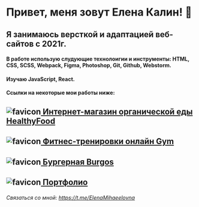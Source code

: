 # Привет, меня зовут Елена Калин! 👋

## Я занимаюсь версткой и адаптацией веб-сайтов c 2021г.

#### В работе использую слудующие технолоигии и инструменты: HTML, CSS, SCSS, Webpack, Figma, Photoshop, Git, Github, Webstorm.
#### Изучаю JavaScript, React.

#### Ссылки на некоторые мои работы ниже: 

## ![favicon](https://raw.githubusercontent.com/E1ena1/Module02-Shop/master/src/images/icons/favicon.ico)[ Интернет-магазин органической еды HealthyFood](https://e1ena1.github.io/Module02-Shop/dist/)

## ![favicon](https://raw.githubusercontent.com/E1ena1/Module01-Gym/main/images/favicon/favicon.ico)[ Фитнес-тренировки онлайн Gym](https://e1ena1.github.io/Module01-Gym/index.html)

## ![favicon](https://raw.githubusercontent.com/E1ena1/Module01-Burger/main/images/favicon/favicon.ico)[ Бургерная Burgos](https://e1ena1.github.io/Module01-Burger/menu.html)

## ![favicon](https://raw.githubusercontent.com/E1ena1/Module02portfolio/main/src/images/favicon/favicon.ico)[ Портфолио](https://e1ena1.github.io/Module02portfolio/dist/)



###### Связаться со мной:  https://t.me/ElenaMihaeelovna

